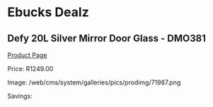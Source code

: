 
# Ebucks Dealz
## Defy 20L Silver Mirror Door Glass - DMO381
[Product Page](https://www.ebucks.com/web/shop/productSelected.do?prodId=1228846083&catId=704989856)

Price: R1249.00

Image: /web/cms/system/galleries/pics/prodimg/71987.png

Savings: 


	